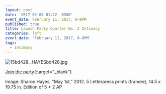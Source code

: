 ```yaml
---
layout: post
date: '2017-02-08 01:22 -0500'
event_date: February 11, 2017, 6–9PM
published: true
title: Launch Party Quarter No. 2 Intimacy
categories: left
event_date: 'February 11, 2017, 6–9PM'
tags:
  - intimacy
---
```


![15bd428._HAYESbd428.jpg]({{site.baseurl}}/assets/img/15bd428._HAYESbd428.jpg)


[Join the party](https://www.facebook.com/events/604532113075419/){:target="_blank"}

Image: Sharon Hayes, "May 1st," 2012. 5 Letterpress prints (framed), 14.5 x 19.75 in. Edition of 5 + 2 AP
